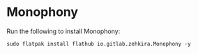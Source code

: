 # Monophony

Run the following to install Monophony:

```
sudo flatpak install flathub io.gitlab.zehkira.Monophony -y
```
